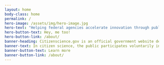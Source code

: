 ```yaml
---
layout: home
body-class: home
permalink: /
hero-image: /assets/img/hero-image.jpg
hero-text: "Helping federal agencies accelerate innovation through public participation. "
hero-button-text: Hey, me too!
hero-button-link: /about/
banner-heading: Citizenscience.gov is an official government website designed to accelerate the use of crowdsourcing and citizen science across the U.S. government.
banner-text: In citizen science, the public participates voluntarily in the scientific process, addressing real-world problems.
banner-button-text: Learn more
banner-button-link: /about/
---
```

